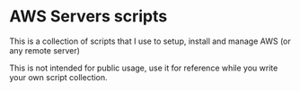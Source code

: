 # AWS Servers scripts

This is a collection of scripts that I use to setup, install and manage AWS
(or any remote server)

This is not intended for public usage, use it for reference while you write
your own script collection.
